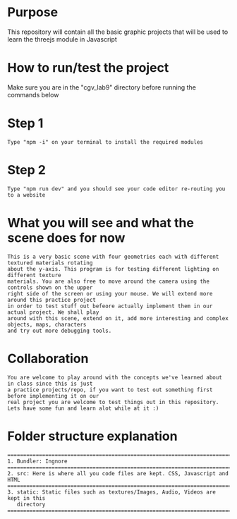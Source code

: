 # Purpose
This repository will contain all the basic graphic projects that will be used to learn the threejs module in Javascript

# How to run/test the project
Make sure you are in the "cgv_lab9" directory before running the commands below
# Step 1
    Type "npm -i" on your terminal to install the required modules
# Step 2
    Type "npm run dev" and you should see your code editor re-routing you to a website

# What you will see and what the scene does for now
    This is a very basic scene with four geometries each with different textured materials rotating
    about the y-axis. This program is for testing different lighting on different texture 
    materials. You are also free to move around the camera using the controls shown on the upper 
    right side of the screen or using your mouse. We will extend more around this practice project 
    in order to test stuff out befeore actually implement them in our actual project. We shall play
    around with this scene, extend on it, add more interesting and complex objects, maps, characters 
    and try out more debugging tools.

# Collaboration
    You are welcome to play around with the concepts we've learned about in class since this is just
    a practice projects/repo, if you want to test out something first before implementing it on our
    real project you are welcome to test things out in this repository.
    Lets have some fun and learn alot while at it :)

# Folder structure explanation
    ===================================================================================
    1. Bundler: Ingnore
    ===================================================================================
    2. src: Here is where all you code files are kept. CSS, Javascript and HTML
    =================================================================================== 
    3. static: Static files such as textures/Images, Audio, Videos are kept in this
       directory
    ===================================================================================